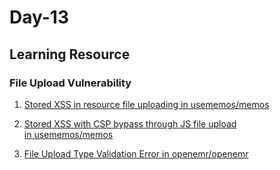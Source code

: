 <h1>Day-13</h1>

<h2>Learning Resource</h2>

<h3>File Upload Vulnerability </h3>

1. [Stored XSS in resource file uploading in usememos/memos](https://huntr.dev/bounties/ec2a29dc-79a3-44bd-a58b-15f676934af6/)

2. [Stored XSS with CSP bypass through JS file upload in usememos/memos](https://huntr.dev/bounties/70da256c-977a-487e-8a6a-9ae22caedbe3/)

3. [File Upload Type Validation Error in openemr/openemr](https://huntr.dev/bounties/f423d193-4ab0-4f03-ad90-25e4f02e7942/)
